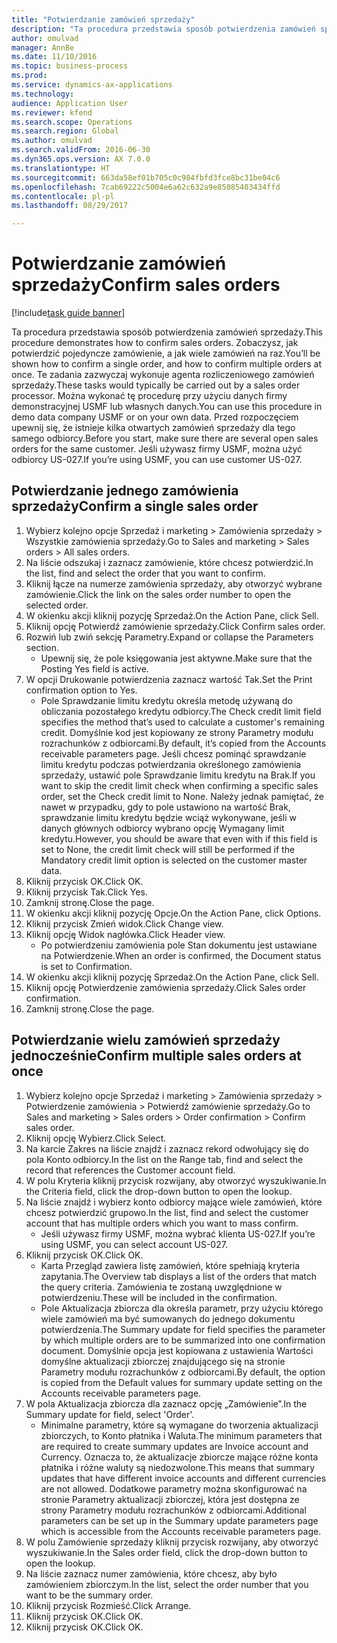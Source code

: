 ```yaml
--- 
title: "Potwierdzanie zamówień sprzedaży"
description: "Ta procedura przedstawia sposób potwierdzenia zamówień sprzedaży."
author: omulvad
manager: AnnBe
ms.date: 11/10/2016
ms.topic: business-process
ms.prod: 
ms.service: dynamics-ax-applications
ms.technology: 
audience: Application User
ms.reviewer: kfend
ms.search.scope: Operations
ms.search.region: Global
ms.author: omulvad
ms.search.validFrom: 2016-06-30
ms.dyn365.ops.version: AX 7.0.0
ms.translationtype: HT
ms.sourcegitcommit: 663da58ef01b705c0c984fbfd3fce8bc31be04c6
ms.openlocfilehash: 7cab69222c5004e6a62c632a9e85085403434ffd
ms.contentlocale: pl-pl
ms.lasthandoff: 08/29/2017

---
```

# <a name="confirm-sales-orders"></a><span data-ttu-id="688c8-103">Potwierdzanie zamówień sprzedaży</span><span class="sxs-lookup"><span data-stu-id="688c8-103">Confirm sales orders</span></span>

[!include[task guide banner](../../includes/task-guide-banner.md)]

<span data-ttu-id="688c8-104">Ta procedura przedstawia sposób potwierdzenia zamówień sprzedaży.</span><span class="sxs-lookup"><span data-stu-id="688c8-104">This procedure demonstrates how to confirm sales orders.</span></span> <span data-ttu-id="688c8-105">Zobaczysz, jak potwierdzić pojedyncze zamówienie, a jak wiele zamówień na raz.</span><span class="sxs-lookup"><span data-stu-id="688c8-105">You’ll be shown how to confirm a single order, and how to confirm multiple orders at once.</span></span> <span data-ttu-id="688c8-106">Te zadania zazwyczaj wykonuje agenta rozliczeniowego zamówień sprzedaży.</span><span class="sxs-lookup"><span data-stu-id="688c8-106">These tasks would typically be carried out by a sales order processor.</span></span> <span data-ttu-id="688c8-107">Można wykonać tę procedurę przy użyciu danych firmy demonstracyjnej USMF lub własnych danych.</span><span class="sxs-lookup"><span data-stu-id="688c8-107">You can use this procedure in demo data company USMF or on your own data.</span></span> <span data-ttu-id="688c8-108">Przed rozpoczęciem upewnij się, że istnieje kilka otwartych zamówień sprzedaży dla tego samego odbiorcy.</span><span class="sxs-lookup"><span data-stu-id="688c8-108">Before you start, make sure there are several open sales orders for the same customer.</span></span> <span data-ttu-id="688c8-109">Jeśli używasz firmy USMF, można użyć odbiorcy US-027.</span><span class="sxs-lookup"><span data-stu-id="688c8-109">If you’re using USMF, you can use customer US-027.</span></span>


## <a name="confirm-a-single-sales-order"></a><span data-ttu-id="688c8-110">Potwierdzanie jednego zamówienia sprzedaży</span><span class="sxs-lookup"><span data-stu-id="688c8-110">Confirm a single sales order</span></span>
1. <span data-ttu-id="688c8-111">Wybierz kolejno opcje Sprzedaż i marketing > Zamówienia sprzedaży > Wszystkie zamówienia sprzedaży.</span><span class="sxs-lookup"><span data-stu-id="688c8-111">Go to Sales and marketing > Sales orders > All sales orders.</span></span>
2. <span data-ttu-id="688c8-112">Na liście odszukaj i zaznacz zamówienie, które chcesz potwierdzić.</span><span class="sxs-lookup"><span data-stu-id="688c8-112">In the list, find and select the order that you want to confirm.</span></span>
3. <span data-ttu-id="688c8-113">Kliknij łącze na numerze zamówienia sprzedaży, aby otworzyć wybrane zamówienie.</span><span class="sxs-lookup"><span data-stu-id="688c8-113">Click the link on the sales order number to open the selected order.</span></span>
4. <span data-ttu-id="688c8-114">W okienku akcji kliknij pozycję Sprzedaż.</span><span class="sxs-lookup"><span data-stu-id="688c8-114">On the Action Pane, click Sell.</span></span>
5. <span data-ttu-id="688c8-115">Kliknij opcję Potwierdź zamówienie sprzedaży.</span><span class="sxs-lookup"><span data-stu-id="688c8-115">Click Confirm sales order.</span></span>
6. <span data-ttu-id="688c8-116">Rozwiń lub zwiń sekcję Parametry.</span><span class="sxs-lookup"><span data-stu-id="688c8-116">Expand or collapse the Parameters section.</span></span>
    * <span data-ttu-id="688c8-117">Upewnij się, że pole księgowania jest aktywne.</span><span class="sxs-lookup"><span data-stu-id="688c8-117">Make sure that the Posting Yes field is active.</span></span>  
7. <span data-ttu-id="688c8-118">W opcji Drukowanie potwierdzenia zaznacz wartość Tak.</span><span class="sxs-lookup"><span data-stu-id="688c8-118">Set the Print confirmation option to Yes.</span></span>
    * <span data-ttu-id="688c8-119">Pole Sprawdzanie limitu kredytu określa metodę używaną do obliczania pozostałego kredytu odbiorcy.</span><span class="sxs-lookup"><span data-stu-id="688c8-119">The Check credit limit field specifies the method that’s used to calculate a customer's remaining credit.</span></span> <span data-ttu-id="688c8-120">Domyślnie kod jest kopiowany ze strony Parametry modułu rozrachunków z odbiorcami.</span><span class="sxs-lookup"><span data-stu-id="688c8-120">By default, it’s copied from the Accounts receivable parameters page.</span></span> <span data-ttu-id="688c8-121">Jeśli chcesz pominąć sprawdzanie limitu kredytu podczas potwierdzania określonego zamówienia sprzedaży, ustawić pole Sprawdzanie limitu kredytu na Brak.</span><span class="sxs-lookup"><span data-stu-id="688c8-121">If you want to skip the credit limit check when confirming a specific sales order, set the Check credit limit to None.</span></span> <span data-ttu-id="688c8-122">Należy jednak pamiętać, że nawet w przypadku, gdy to pole ustawiono na wartość Brak, sprawdzanie limitu kredytu będzie wciąż wykonywane, jeśli w danych głównych odbiorcy wybrano opcję Wymagany limit kredytu.</span><span class="sxs-lookup"><span data-stu-id="688c8-122">However, you should be aware that even with if this field is set to None, the credit limit check will still be performed if the Mandatory credit limit option is selected on the customer master data.</span></span>  
8. <span data-ttu-id="688c8-123">Kliknij przycisk OK.</span><span class="sxs-lookup"><span data-stu-id="688c8-123">Click OK.</span></span>
9. <span data-ttu-id="688c8-124">Kliknij przycisk Tak.</span><span class="sxs-lookup"><span data-stu-id="688c8-124">Click Yes.</span></span>
10. <span data-ttu-id="688c8-125">Zamknij stronę.</span><span class="sxs-lookup"><span data-stu-id="688c8-125">Close the page.</span></span>
11. <span data-ttu-id="688c8-126">W okienku akcji kliknij pozycję Opcje.</span><span class="sxs-lookup"><span data-stu-id="688c8-126">On the Action Pane, click Options.</span></span>
12. <span data-ttu-id="688c8-127">Kliknij przycisk Zmień widok.</span><span class="sxs-lookup"><span data-stu-id="688c8-127">Click Change view.</span></span>
13. <span data-ttu-id="688c8-128">Kliknij opcję Widok nagłówka.</span><span class="sxs-lookup"><span data-stu-id="688c8-128">Click Header view.</span></span>
    * <span data-ttu-id="688c8-129">Po potwierdzeniu zamówienia pole Stan dokumentu jest ustawiane na Potwierdzenie.</span><span class="sxs-lookup"><span data-stu-id="688c8-129">When an order is confirmed, the Document status is set to Confirmation.</span></span>  
14. <span data-ttu-id="688c8-130">W okienku akcji kliknij pozycję Sprzedaż.</span><span class="sxs-lookup"><span data-stu-id="688c8-130">On the Action Pane, click Sell.</span></span>
15. <span data-ttu-id="688c8-131">Kliknij opcję Potwierdzenie zamówienia sprzedaży.</span><span class="sxs-lookup"><span data-stu-id="688c8-131">Click Sales order confirmation.</span></span>
16. <span data-ttu-id="688c8-132">Zamknij stronę.</span><span class="sxs-lookup"><span data-stu-id="688c8-132">Close the page.</span></span>

## <a name="confirm-multiple-sales-orders-at-once"></a><span data-ttu-id="688c8-133">Potwierdzanie wielu zamówień sprzedaży jednocześnie</span><span class="sxs-lookup"><span data-stu-id="688c8-133">Confirm multiple sales orders at once</span></span>
1. <span data-ttu-id="688c8-134">Wybierz kolejno opcje Sprzedaż i marketing > Zamówienia sprzedaży > Potwierdzenie zamówienia > Potwierdź zamówienie sprzedaży.</span><span class="sxs-lookup"><span data-stu-id="688c8-134">Go to Sales and marketing > Sales orders > Order confirmation > Confirm sales order.</span></span>
2. <span data-ttu-id="688c8-135">Kliknij opcję Wybierz.</span><span class="sxs-lookup"><span data-stu-id="688c8-135">Click Select.</span></span>
3. <span data-ttu-id="688c8-136">Na karcie Zakres na liście znajdź i zaznacz rekord odwołujący się do pola Konto odbiorcy.</span><span class="sxs-lookup"><span data-stu-id="688c8-136">In the list on the Range tab, find and select the record that references the Customer account field.</span></span>
4. <span data-ttu-id="688c8-137">W polu Kryteria kliknij przycisk rozwijany, aby otworzyć wyszukiwanie.</span><span class="sxs-lookup"><span data-stu-id="688c8-137">In the Criteria field, click the drop-down button to open the lookup.</span></span>
5. <span data-ttu-id="688c8-138">Na liście znajdź i wybierz konto odbiorcy mające wiele zamówień, które chcesz potwierdzić grupowo.</span><span class="sxs-lookup"><span data-stu-id="688c8-138">In the list, find and select the customer account that has multiple orders which you want to mass confirm.</span></span>
    * <span data-ttu-id="688c8-139">Jeśli używasz firmy USMF, można wybrać klienta US-027.</span><span class="sxs-lookup"><span data-stu-id="688c8-139">If you’re using USMF, you can select account US-027.</span></span>  
6. <span data-ttu-id="688c8-140">Kliknij przycisk OK.</span><span class="sxs-lookup"><span data-stu-id="688c8-140">Click OK.</span></span>
    * <span data-ttu-id="688c8-141">Karta Przegląd zawiera listę zamówień, które spełniają kryteria zapytania.</span><span class="sxs-lookup"><span data-stu-id="688c8-141">The Overview tab displays a list of the orders that match the query criteria.</span></span> <span data-ttu-id="688c8-142">Zamówienia te zostaną uwzględnione w potwierdzeniu.</span><span class="sxs-lookup"><span data-stu-id="688c8-142">These will be included in the confirmation.</span></span>  
    * <span data-ttu-id="688c8-143">Pole Aktualizacja zbiorcza dla określa parametr, przy użyciu którego wiele zamówień ma być sumowanych do jednego dokumentu potwierdzenia.</span><span class="sxs-lookup"><span data-stu-id="688c8-143">The Summary update for field specifies the parameter by which multiple orders are to be summarized into one confirmation document.</span></span> <span data-ttu-id="688c8-144">Domyślnie opcja jest kopiowana z ustawienia Wartości domyślne aktualizacji zbiorczej znajdującego się na stronie Parametry modułu rozrachunków z odbiorcami.</span><span class="sxs-lookup"><span data-stu-id="688c8-144">By default, the option is copied from the Default values for summary update setting on the Accounts receivable parameters page.</span></span>  
7. <span data-ttu-id="688c8-145">W pola Aktualizacja zbiorcza dla zaznacz opcję „Zamówienie”.</span><span class="sxs-lookup"><span data-stu-id="688c8-145">In the Summary update for field, select 'Order'.</span></span>
    * <span data-ttu-id="688c8-146">Minimalne parametry, które są wymagane do tworzenia aktualizacji zbiorczych, to Konto płatnika i Waluta.</span><span class="sxs-lookup"><span data-stu-id="688c8-146">The minimum parameters that are required to create summary updates are Invoice account and Currency.</span></span> <span data-ttu-id="688c8-147">Oznacza to, że aktualizacje zbiorcze mające różne konta płatnika i różne waluty są niedozwolone.</span><span class="sxs-lookup"><span data-stu-id="688c8-147">This means that summary updates that have different invoice accounts and different currencies are not allowed.</span></span> <span data-ttu-id="688c8-148">Dodatkowe parametry można skonfigurować na stronie Parametry aktualizacji zbiorczej, która jest dostępna ze strony Parametry modułu rozrachunków z odbiorcami.</span><span class="sxs-lookup"><span data-stu-id="688c8-148">Additional parameters can be set up in the Summary update parameters page which is accessible from the Accounts receivable parameters page.</span></span>  
8. <span data-ttu-id="688c8-149">W polu Zamówienie sprzedaży kliknij przycisk rozwijany, aby otworzyć wyszukiwanie.</span><span class="sxs-lookup"><span data-stu-id="688c8-149">In the Sales order field, click the drop-down button to open the lookup.</span></span>
9. <span data-ttu-id="688c8-150">Na liście zaznacz numer zamówienia, które chcesz, aby było zamówieniem zbiorczym.</span><span class="sxs-lookup"><span data-stu-id="688c8-150">In the list, select the order number that you want to be the summary order.</span></span>
10. <span data-ttu-id="688c8-151">Kliknij przycisk Rozmieść.</span><span class="sxs-lookup"><span data-stu-id="688c8-151">Click Arrange.</span></span>
11. <span data-ttu-id="688c8-152">Kliknij przycisk OK.</span><span class="sxs-lookup"><span data-stu-id="688c8-152">Click OK.</span></span>
12. <span data-ttu-id="688c8-153">Kliknij przycisk OK.</span><span class="sxs-lookup"><span data-stu-id="688c8-153">Click OK.</span></span>


